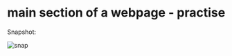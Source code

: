 # main section of a webpage - practise

Snapshot:

![snap](https://github.com/thedevsafaf/frontend-practices-and-challenges/assets/85129653/25161f90-817e-4244-9546-2c5f1b431976)
